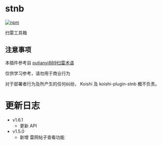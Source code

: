 # stnb

[![npm](https://img.shields.io/npm/v/koishi-plugin-stnb?style=flat-square)](https://www.npmjs.com/package/koishi-plugin-stnb)

扫雷工具箱

## 注意事项
本插件参考自 [putianyi889扫雷术语](https://github.com/putianyi889/mmmh-wiki)

仅供学习参考，请勿用于商业行为

对于部署者行为及所产生的任何纠纷， Koishi 及 koishi-plugin-stnb 概不负责。


# 更新日志
- v1.6.1
    - 更新 API
- v1.5.0
    - 新增 雷网帖子查看功能
